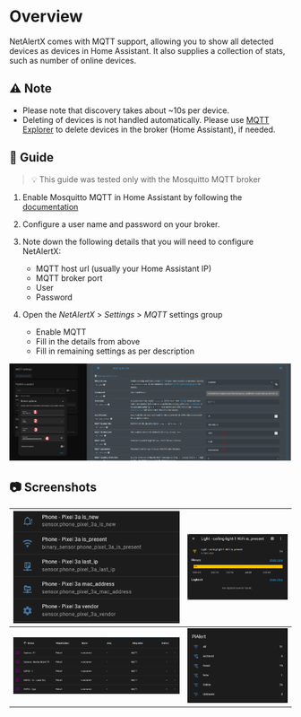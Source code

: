 # Overview

NetAlertX comes with MQTT support, allowing you to show all detected devices as devices in Home Assistant. It also supplies a collection of stats, such as number of online devices.

## ⚠ Note 

- Please note that discovery takes about ~10s per device.
- Deleting of devices is not handled automatically. Please use [MQTT Explorer](https://mqtt-explorer.com/) to delete devices in the broker (Home Assistant), if needed. 


## 🧭 Guide

> 💡 This guide was tested only with the Mosquitto MQTT broker

1. Enable Mosquitto MQTT in Home Assistant by following the [documentation](https://www.home-assistant.io/integrations/mqtt/)

2. Configure a user name and password on your broker.

3. Note down the following details that you will need to configure NetAlertX:
   - MQTT host url (usually your Home Assistant IP)
   - MQTT broker port
   - User
   - Password

4. Open the _NetAlertX_ > _Settings_ > _MQTT_ settings group
   - Enable MQTT
   - Fill in the details from above
   - Fill in remaining settings as per description

![Configuration Example][configuration] 

## 📷 Screenshots

  | ![Screen 1][sensors] | ![Screen 2][history] | 
  |----------------------|----------------------| 
  | ![Screen 3][list] | ![Screen 4][overview] | 
  

  [configuration]:   /docs/img/HOME_ASISSTANT/HomeAssistant-Configuration.png           "configuration"
  [sensors]:         /docs/img/HOME_ASISSTANT/HomeAssistant-Device-as-Sensors.png       "sensors"
  [history]:         /docs/img/HOME_ASISSTANT/HomeAssistant-Device-Presence-History.png "history"
  [list]:            /docs/img/HOME_ASISSTANT/HomeAssistant-Devices-List.png            "list"  
  [overview]:        /docs/img/HOME_ASISSTANT/HomeAssistant-Overview-Card.png           "overview"


